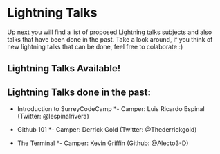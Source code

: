 # Lightning Talks

Up next you will find a list of proposed Lightning talks subjects and also talks that have been done in the past. Take a look around,
if you think of new lightning talks that can be done, feel free to colaborate :)

## Lightning Talks Available!



## Lightning Talks done in the past:

* Introduction to SurreyCodeCamp
*- Camper: Luis Ricardo Espinal (Twitter: <a ref="https://www.twitter.com/lespinalrivera">@lespinalrivera</a>)

* Github 101
*- Camper: Derrick Gold (Twitter: <a ref="https://www.twitter.com/Thederrickgold">@Thederrickgold</a>)

* The Terminal
*- Camper: Kevin Griffin (Github: <a ref="https://github.com/Alecto3-D">@Alecto3-D</a>)
